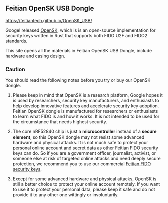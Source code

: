 ## Feitian OpenSK USB Dongle
https://feitiantech.github.io/OpenSK_USB/

Googel released [OpenSK](https://github.com/google/opensk), which is  is an open-source implementation for security keys written in Rust that supports both FIDO U2F and FIDO2 standards.

This site opens all the materials in Feitian OpenSK USB Dongle, include hardware and casing design.


### Caution

You should read the following notes before you try or buy our OpenSK dongle.

1. Please keep in mind that OpenSK is a research platform, Google hopes it is used by researchers, security key manufacturers, and enthusiasts to help develop innovative features and accelerate security key adoption. Feitian OpenSK dongle is manufactured for researchers or enthusiasts to learn what FIDO is and how it works. It is not intended to be used for the circumstance that needs highest security.  

2. The core nRF52840 chip is just a **microcontroller** instead of a **secure element**, so this OpenSK dongle may not resist some advanced hardware and physical attacks. It is not much safe to protect your personal online account and secret data as other Feitian FIDO security keys can do. So if you are a government officer, journalist, activist, or someone else at risk of targeted online attacks and need deeply secure protection, we recommend you to use our commercial [Feitian FIDO security keys](https://www.ftsafe.com/Products/FIDO).  

3. Except for some advanced hardware and physical attacks, OpenSK is still a better choice to protect your online account remotely. If you want to use it to protect your personal data, please keep it safe and do not provide it to any other one wittingly or involuntarily.  